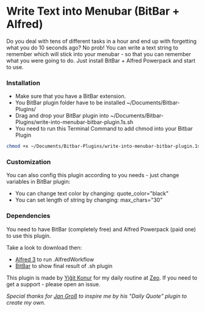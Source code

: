 # Write Text into Menubar (BitBar + Alfred)

Do you deal with tens of different tasks in a hour and end up with forgetting what you do 10 seconds ago? No prob! You can write a text string to remember which will stick into your menubar - so that you can remember what you were going to do. Just install BitBar + Alfred Powerpack and start to use.

### Installation

 * Make sure that you have a BitBar extension.
 * You BitBar plugin folder have to be installed \~/Documents/Bitbar-Plugins/
 * Drag and drop your BitBar plugin into \~/Documents/Bitbar-Plugins/write-into-menubar-bitbar-plugin.1s.sh
 * You need to run this Terminal Command to add chmod into your Bitbar Plugin
	  
```bash
chmod +x ~/Documents/Bitbar-Plugins/write-into-menubar-bitbar-plugin.1s.sh
```
 
### Customization
 
 You can also config this plugin according to you needs - just change variables in BitBar plugin:
 
 * You can change text color by changing: quote\_color="black"
 * You can set length of string by changing: max\_chars="30" 


### Dependencies

You need to have BitBar (completely free) and Alfred Powerpack (paid one) to use this plugin.

Take a look to download then:

 * [Alfred 3][1] to run .AlfredWorkflow
 * [BitBar][2] to show final result of .sh plugin


This plugin is made by [Yiğit Konur][3] for my daily routine at [Zeo][4]. If you need to get a support - please open an issue.




_Special thanks for [Jan Groß][5] to inspire me by his "Daily Quote" plugin to create my own._

[1]:	https://www.alfredapp.com/
[2]:	https://getbitbar.com/
[3]:	https://github.com/yigitkonur
[4]:	https://zeo.org
[5]:	https://getbitbar.com/contributors/JanGross